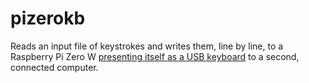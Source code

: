 # pizerokb

Reads an input file of keystrokes and writes them, line by line, to a Raspberry Pi Zero W [presenting itself as a USB keyboard](https://gndtovcc.home.blog/2020/04/17/turn-your-raspberry-pi-zero-into-a-usb-keyboard-hid/) to a second, connected computer.
